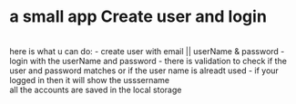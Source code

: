 <h1>a small app Create user and login</h1>
<br/>
here is what u can do:
- create user with email || userName & password
- login with the userName and password
- there is validation to check if the user and password matches or if the user name is alreadt used
- if your logged in then it will show the usssername
<br/>
all the accounts are saved in the local storage 
